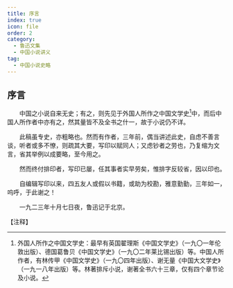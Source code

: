 ```yaml
---
title: 序言
index: true
icon: file
order: 2
category:
  - 鲁迅文集
  - 中国小说讲义
tag:  
  - 中国小说史略
---
```


## 序言

　　中国之小说自来无史；有之，则先见于外国人所作之中国文学史[^1]中，而后中国人所作者中亦有之，然其量皆不及全书之什一，故于小说仍不详。

　　此稿虽专史，亦粗略也。然而有作者，三年前，偶当讲述此史，自虑不善言谈，听者或多不憭，则疏其大要，写印以赋同人；又虑钞者之劳也，乃复缩为文言，省其举例以成要略，至今用之。

　　然而终付排印者，写印已屡，任其事者实早劳矣，惟排字反较省，因以印也。

　　自编辑写印以来，四五友人或假以书籍，或助为校勘，雅意勤勤，三年如一，呜呼，于此谢之！

　　一九二三年十月七日夜，鲁迅记于北京。

【注释】

[^1]:外国人所作之中国文学史：最早有英国翟理斯《中国文学史》（一九〇一年伦敦出版）、德国葛鲁贝《中国文学史》（一九〇二年莱比锡出版）等。中国人所作者，有林传甲《中国文学史》（一九〇四年出版）、谢无量《中国大文学史》（一九一八年出版）等。林著排斥小说，谢著全书六十三章，仅有四个章节论及小说。
